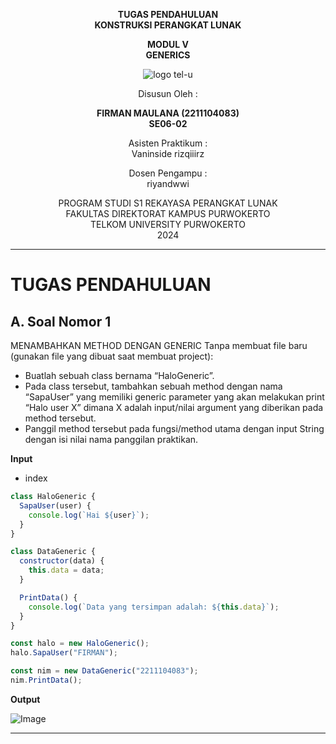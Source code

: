 <div align="center">

**TUGAS PENDAHULUAN**  
**KONSTRUKSI PERANGKAT LUNAK**

**MODUL V**  
**GENERICS**

![logo tel-u](https://github.com/user-attachments/assets/3a44181d-9c92-47f6-8cf0-87755117fd99)

Disusun Oleh :

**FIRMAN MAULANA (2211104083)**  
**SE06-02**

Asisten Praktikum :  
Vaninside
rizqiiirz

Dosen Pengampu :  
riyandwwi

PROGRAM STUDI S1 REKAYASA PERANGKAT LUNAK  
FAKULTAS DIREKTORAT KAMPUS PURWOKERTO  
TELKOM UNIVERSITY PURWOKERTO  
2024

</div>

---

# TUGAS PENDAHULUAN

## A. Soal Nomor 1

MENAMBAHKAN METHOD DENGAN GENERIC
Tanpa membuat file baru (gunakan file yang dibuat saat membuat project):
- Buatlah sebuah class bernama “HaloGeneric”.
- Pada class tersebut, tambahkan sebuah method dengan nama “SapaUser” yang memiliki
generic parameter yang akan melakukan print “Halo user X” dimana X adalah input/nilai
argument yang diberikan pada method tersebut.
- Panggil method tersebut pada fungsi/method utama dengan input String dengan isi nilai
nama panggilan praktikan.

**Input**

- index

```js
class HaloGeneric {
  SapaUser(user) {
    console.log(`Hai ${user}`);
  }
}

class DataGeneric {
  constructor(data) {
    this.data = data;
  }

  PrintData() {
    console.log(`Data yang tersimpan adalah: ${this.data}`);
  }
}

const halo = new HaloGeneric();
halo.SapaUser("FIRMAN");

const nim = new DataGeneric("2211104083");
nim.PrintData();
```

**Output**

![Image](https://github.com/user-attachments/assets/25aa6879-5b44-4c0b-80fb-3ab24cd1ed25)

---